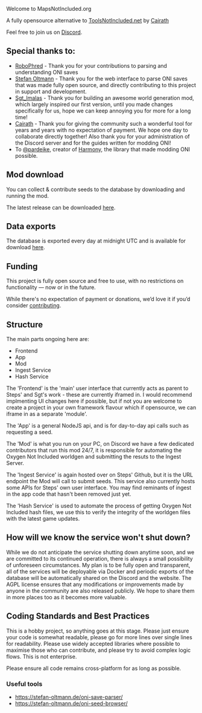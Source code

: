 Welcome to MapsNotIncluded.org

A fully opensource alternative to [ToolsNotIncluded.net](https://ToolsNotIncluded.net) by [Cairath](https://github.com/Cairath)

Feel free to join us on [Discord](https://discord.gg/3vhCpp6PNq).

## Special thanks to: 

 - [RoboPhred](https://github.com/RoboPhred/oni-save-parser#readme) - Thank you for your  contributions to parsing and understanding ONI saves
 - [Stefan Oltmann](https://stefan-oltmann.de) - Thank you for the web interface to parse ONI saves that was made fully open source, and directly contributing to this project in support and development. 
 - [Sgt_lmalas](https://github.com/Sgt-Imalas/) - Thank you for building an awesome world generation mod, which largely inspired our first version, until you made changes specifically for us, hope we can keep annoying you for more for a long time!
 - [Cairath](https://github.com/Cairath) - Thank you for giving the community such a wonderful tool for years and years with no expectation of payment. We hope one day to collaborate directly together! Also thank you for your administration of the Discord server and for the guides written for modding ONI!
 - To [@pardeike](https://github.com/pardeike), creator of [Harmony](https://github.com/pardeike/Harmony), the library that made modding ONI possible.

## Mod download

You can collect & contribute seeds to the database by downloading and running the mod.

The latest release can be downloaded [here](https://github.com/barratt/mapsnotincluded.org/releases/latest/download/MapsNotIncluded_WorldParser.zip).

## Data exports

The database is exported every day at midnight UTC and is available for download [here](https://github.com/StefanOltmann/oni-seed-browser-data/releases).

## Funding

This project is fully open source and free to use, with no restrictions on functionality — now or in the future.

While there's no expectation of payment or donations, we’d love it if you’d consider [contributing](https://mapsnotincluded.org/contribute).

## Structure

The main parts ongoing here are: 
 - Frontend
 - App
 - Mod
 - Ingest Service
 - Hash Service

The 'Frontend' is the 'main' user interface that currently acts as parent to Steps' and Sgt's work - these are currently iframed in. I would recommend implmenting UI changes here if possible, but if not you are welcome to create a project in your own framework flavour which if opensource, we can iframe in as a separate 'module'.

The 'App' is a general NodeJS api, and is for day-to-day api calls such as requesting a seed.

The 'Mod' is what you run on your PC, on Discord we have a few dedicated contributors that run this mod 24/7, it is responsible for automating the Oxygen Not Included worldgen and submitting the resuts to the Ingest Server.

The 'Ingest Service' is again hosted over on Steps' Github, but it is the URL endpoint the Mod will call to submit seeds. This service also currently hosts some APIs for Steps' own user interface. You may find reminants of ingest in the app code that hasn't been removed just yet. 

The 'Hash Service' is used to automate the process of getting Oxygen Not Included hash files, we use this to verify the integrity of the worldgen files with the latest game updates. 

## How will we know the service won't shut down?

While we do not anticipate the service shutting down anytime soon, and we are committed to its continued operation, there is always a small possibility of unforeseen circumstances. My plan is to be fully open and transparent, all of the services will be deployable via Docker and periodic exports of the database will be automatically shared on the Discord and the website. The AGPL license ensures that any modifications or improvements made by anyone in the community are also released publicly. We hope to share them in more places too as it becomes more valuable.

## Coding Standards and Best Practices

This is a hobby project, so anything goes at this stage. Please just ensure your code is somewhat readable, please go for more lines over single lines for readability. Please use widely accepted libraries where possible to maximise those who can contribute, and please try to avoid complex logic flows. This is not enterprise. 

Please ensure all code remains cross-platform for as long as possible. 

### Useful tools

- https://stefan-oltmann.de/oni-save-parser/
- https://stefan-oltmann.de/oni-seed-browser/
